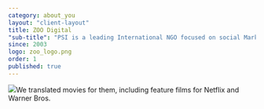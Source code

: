 ```yaml
---
category: about_you
layout: "client-layout"
title: ZOO Digital
"sub-title": "PSI is a leading International NGO focused on social Marketing and public Health, based in Washington, DC"
since: 2003
logo: zoo_logo.png
order: 1
published: true
---
```


![](//zoo_logo.png)We translated movies for them, including feature films for Netflix and Warner Bros.